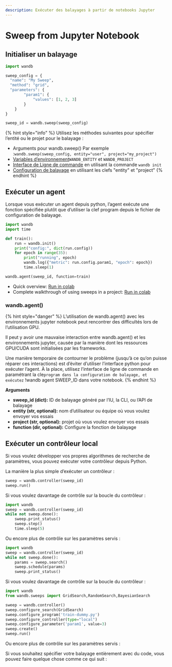 ```yaml
---
description: Exécuter des balayages à partir de notebooks Jupyter
---
```


# Sweep from Jupyter Notebook

##  Initialiser un balayage

```python
import wandb

sweep_config = {
  "name": "My Sweep",
  "method": "grid",
  "parameters": {
        "param1": {
            "values": [1, 2, 3]
        }
    }
}

sweep_id = wandb.sweep(sweep_config)
```

{% hint style="info" %}
Utilisez les méthodes suivantes pour spécifier l’entité ou le projet pour le balayage :

* Arguments pour wandb.sweep\(\) Par exemple :`wandb.sweep(sweep_config, entity="user", project="my_project")`
*  [Variables d’environnement](https://app.gitbook.com/@weights-and-biases/s/docs/~/drafts/-MSYLFRJY9U2Uk-CZtzR/v/francais/library/environment-variables)`WANDB_ENTITY` et `WANDB_PROJECT`
*  [Interface de Ligne de commande](https://app.gitbook.com/@weights-and-biases/s/docs/~/drafts/-MSYLFRJY9U2Uk-CZtzR/v/francais/library/cli) en utilisant la commande `wandb init`
* [Configuration de balayage](https://app.gitbook.com/@weights-and-biases/s/docs/~/drafts/-MSYLFRJY9U2Uk-CZtzR/v/francais/sweeps/configuration) en utilisant les clefs "entity" et "project"
{% endhint %}

##  Exécuter un agent

 Lorsque vous exécuter un agent depuis python, l’agent exécute une fonction spécifiée plutôt que d’utiliser la clef program depuis le fichier de configuration de balayage.  


```python
import wandb
import time

def train():
    run = wandb.init()
    print("config:", dict(run.config))
    for epoch in range(35):
        print("running", epoch)
        wandb.log({"metric": run.config.param1, "epoch": epoch})
        time.sleep(1)

wandb.agent(sweep_id, function=train)
```

* Quick overview: [Run in colab](https://github.com/wandb/examples/blob/master/examples/wandb-sweeps/sweeps-python/notebook.ipynb)
* Complete walkthrough of using sweeps in a project: [Run in colab](https://colab.research.google.com/drive/181GCGp36_75C2zm7WLxr9U2QjMXXoibt)

### wandb.agent\(\)

{% hint style="danger" %}
L’utilisation de wandb.agent\(\) avec les environnements jupyter notebook peut rencontrer des difficultés lors de l’utilisation GPU.

Il peut y avoir une mauvaise interaction entre wandb.agent\(\) et les environnements jupyter, causée par la manière dont les ressources GPU/CUDA sont initialisées par les frameworks.

Une manière temporaire de contourner le problème \(jusqu’à ce qu’on puisse réparer ces interactions\) est d’éviter d’utiliser l’interface python pour exécuter l’agent. À la place, utilisez l’interface de ligne de commande en paramétrant la cle`program dans la configuration de balayage, et exécutez` !wandb agent SWEEP\_ID dans votre notebook.
{% endhint %}

**Arguments**

* **sweep\_id \(dict\):** ID de balayage généré par l’IU, la CLI, ou l’API de balayage
* **entity \(str, optional\):** nom d’utilisateur ou équipe où vous voulez envoyer vos essais
* **project \(str, optional\):** projet où vous voulez envoyer vos essais
* **function \(dir, optional\):**  Configure la fonction de balayage

##  Exécuter un contrôleur local

Si vous voulez développer vos propres algorithmes de recherche de paramètres, vous pouvez exécuter votre contrôleur depuis Python.

La manière la plus simple d’exécuter un contrôleur :

```python
sweep = wandb.controller(sweep_id)
sweep.run()
```

Si vous voulez davantage de contrôle sur la boucle du contrôleur :

```python
import wandb
sweep = wandb.controller(sweep_id)
while not sweep.done():
    sweep.print_status()
    sweep.step()
    time.sleep(5)
```

Ou encore plus de contrôle sur les paramètres servis :

```python
import wandb
sweep = wandb.controller(sweep_id)
while not sweep.done():
    params = sweep.search()
    sweep.schedule(params)
    sweep.print_status()
```

Si vous voulez davantage de contrôle sur la boucle du contrôleur :

```python
import wandb
from wandb.sweeps import GridSearch,RandomSearch,BayesianSearch

sweep = wandb.controller()
sweep.configure_search(GridSearch)
sweep.configure_program('train-dummy.py')
sweep.configure_controller(type="local")
sweep.configure_parameter('param1', value=3)
sweep.create()
sweep.run()
```

Ou encore plus de contrôle sur les paramètres servis :

Si vous souhaitez spécifier votre balayage entièrement avec du code, vous pouvez faire quelque chose comme ce qui suit :

